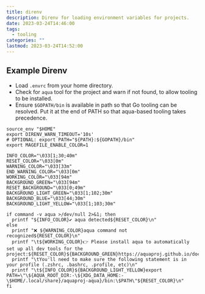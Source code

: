 ```yaml
---
title: direnv
description: Direnv for loading environment variables for projects.
date: 2023-03-24T14:46:00
tags:
  - tooling
categories: ""
lastmod: 2023-03-24T14:52:00
---
```


## Example Direnv

- Load `.envrc` from your home directory.
- Check for `aqua` tool for the project and warn if not found, to allow tooling to be installed.
- Ensure `$GOPATH/bin` is available in path so that Go tooling can be resolved.
  Put it at the end of PATH so that aqua-based tooling takes precedence.

```shell title=".envrc"
source_env "$HOME"
export DIRENV_WARN_TIMEOUT='10s'
# OPTIONAL: export PATH="${PATH}:${GOPATH}/bin"
export MAGEFILE_ENABLE_COLOR=1

INFO_COLOR="\033[1;30;40m"
RESET_COLOR="\033[0m"
WARNING_COLOR="\033[33m"
END_WARNING_COLOR="\033[0m"
WORKING_COLOR="\033[94m"
BACKGROUND_GREEN="\033[94m"
RESET_BACKGROUND="\033[0;49m"
BACKGROUND_LIGHT_GREEN="\033[1;102;30m"
BACKGROUND_BLUE="\033[44;30m"
BACKGROUND_LIGHT_YELLOW="\033[1;103;30m"

if command -v aqua >/dev/null 2>&1; then
  printf "${INFO_COLOR}✔️ aqua detected${RESET_COLOR}\n"
else
  printf "❌ ${WARNING_COLOR}aqua command not recognized${RESET_COLOR}\n"
  printf "\t${WORKING_COLOR}👉 Please install aqua to automatically set up all dev tools for the project:${RESET_COLOR}${BACKGROUND_GREEN}https://aquaproj.github.io/docs/tutorial${RESET_COLOR}\n"
  printf "\tYou'll need to make sure the following statement is in your profile (.zshrc, .bashrc, .profile, etc)\n"
  printf "\t${INFO_COLOR}${BACKGROUND_LIGHT_YELLOW}export PATH=\"\${AQUA_ROOT_DIR:-\${XDG_DATA_HOME:-\$HOME/.local/share}/aquaproj-aqua}/bin:\$PATH\"${RESET_COLOR}\n"
fi
```
